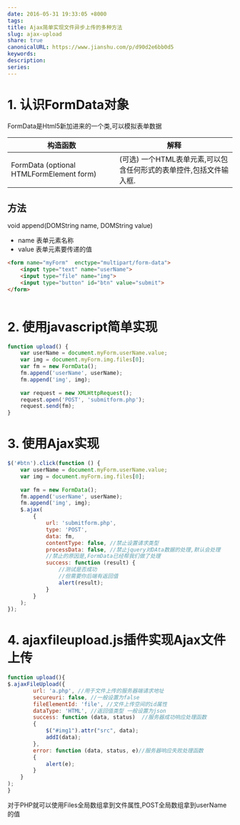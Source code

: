 ```yaml
---  
date: 2016-05-31 19:33:05 +8000  
tags:   
title: Ajax简单实现文件异步上传的多种方法  
slug: ajax-upload  
share: true  
canonicalURL: https://www.jianshu.com/p/d90d2e6bb0d5  
keywords:   
description:   
series:   
---  
```

  
# 1. 认识FormData对象  
FormData是Html5新加进来的一个类,可以模拟表单数据  
  
  
构造函数 |解释  
---|---  
FormData (optional HTMLFormElement form) | (可选) 一个HTML表单元素,可以包含任何形式的表单控件,包括文件输入框.  
  
## 方法  
  
void append(DOMString name, DOMString value)  
  
* name 表单元素名称  
* value 表单元素要传递的值  
  
```html  
<form name="myForm"  enctype="multipart/form-data">  
    <input type="text" name="userName">  
    <input type="file" name="img">  
    <input type="button" id="btn" value="submit">  
</form>  
  
```  
# 2. 使用javascript简单实现  
```javascript  
function upload() {  
    var userName = document.myForm.userName.value;  
    var img = document.myForm.img.files[0];  
    var fm = new FormData();  
    fm.append('userName', userName);  
    fm.append('img', img);  
  
    var request = new XMLHttpRequest();  
    request.open('POST', 'submitform.php');  
    request.send(fm);  
}  
```  
# 3.  使用Ajax实现  
  
  
```javascript  
$('#btn').click(function () {  
    var userName = document.myForm.userName.value;  
    var img = document.myForm.img.files[0];  
      
    var fm = new FormData();  
    fm.append('userName', userName);  
    fm.append('img', img);  
    $.ajax(  
        {  
            url: 'submitform.php',  
            type: 'POST',  
            data: fm,  
            contentType: false, //禁止设置请求类型  
            processData: false, //禁止jquery对DAta数据的处理,默认会处理  
            //禁止的原因是,FormData已经帮我们做了处理  
            success: function (result) {  
                //测试是否成功  
                //但需要你后端有返回值  
                alert(result);  
            }  
        }  
    );  
});  
```  
  
# 4. ajaxfileupload.js插件实现Ajax文件上传  
```javascript  
function upload(){  
$.ajaxFileUpload({  
        url: 'a.php', //用于文件上传的服务器端请求地址  
        secureuri: false, //一般设置为false  
        fileElementId: 'file', //文件上传空间的id属性    
        dataType: 'HTML', //返回值类型 一般设置为json  
        success: function (data, status)  //服务器成功响应处理函数  
        {                  
        	$("#img1").attr("src", data);  
        	addI(data);  
        },  
        error: function (data, status, e)//服务器响应失败处理函数  
        {  
            alert(e);  
        }  
    }     
);  
}   
```  
对于PHP就可以使用Files全局数组拿到文件属性,POST全局数组拿到userName的值  
  
